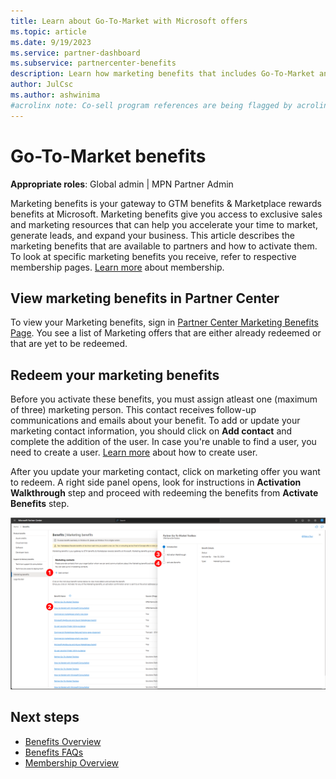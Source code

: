 ```yaml
---
title: Learn about Go-To-Market with Microsoft offers
ms.topic: article
ms.date: 9/19/2023
ms.service: partner-dashboard
ms.subservice: partnercenter-benefits
description: Learn how marketing benefits that includes Go-To-Market and Marketplace benefits with Microsoft offers can be managed and activated. 
author: JulCsc
ms.author: ashwinima
#acrolinx note: Co-sell program references are being flagged by acrolinx.
---
```


# Go-To-Market benefits

**Appropriate roles**: Global admin | MPN Partner Admin

Marketing benefits is your gateway to GTM benefits & Marketplace rewards benefits at Microsoft. Marketing benefits give you access to exclusive sales and marketing resources that can help you accelerate your time to market, generate leads, and expand your business. This article describes the marketing benefits that are available to partners and how to activate them. To look at specific marketing benefits you receive, refer to respective membership pages. [Learn more](/partner-center/mpn-overview) about membership. 

## View marketing benefits in Partner Center

To view your Marketing benefits, sign in [Partner Center Marketing Benefits Page](https://partner.microsoft.com/dashboard/v2/benefits/marketing). You see a list of Marketing offers that are either already redeemed or that are yet to be redeemed.

## Redeem your marketing benefits

Before you activate these benefits, you must assign atleast one (maximum of three) marketing person. This contact receives follow-up communications and emails about your benefit. To add or update your marketing contact information, you should click on **Add contact** and complete the addition of the user. In case you're unable to find a user, you need to create a user. [Learn more](/partner-center/create-user-accounts-and-set-permissions) about how to create user. 

After you update your marketing contact, click on marketing offer you want to redeem. A right side panel opens, look for instructions in **Activation Walkthrough** step and proceed with redeeming the benefits from **Activate Benefits** step.

![Screenshot describing steps to follow to redeem marketing benefits in Partner Center.](media/mpn-learn-about-go-to-market-benefits/image.png)

## Next steps

- [Benefits Overview](/partner-center/manage-your-partner-network-benefits)
- [Benefits FAQs](/partner-center/benefits-faq-new)
- [Membership Overview](/partner-center/mpn-overview)




